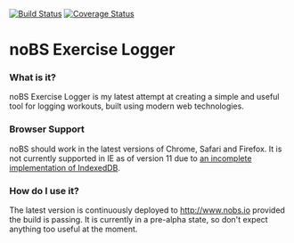 [![Build Status](https://travis-ci.org/bgourlie/noBS.svg?branch=master)](https://travis-ci.org/bgourlie/noBS)
[![Coverage Status](https://coveralls.io/repos/bgourlie/noBS/badge.svg?branch=master)](https://coveralls.io/r/bgourlie/noBS?branch=master)

# noBS Exercise Logger

### What is it?

noBS Exercise Logger is my latest attempt at creating a simple and useful tool for logging workouts, built using modern web technologies.

### Browser Support

noBS should work in the latest versions of Chrome, Safari and Firefox.  It is not currently supported in IE as of version 11 due to [an incomplete implementation of IndexedDB](http://caniuse.com/#search=indexeddb).

### How do I use it?

The latest version is continuously deployed to http://www.nobs.io provided the build is passing. It is currently in a pre-alpha state, so don't expect anything too useful at the moment.
